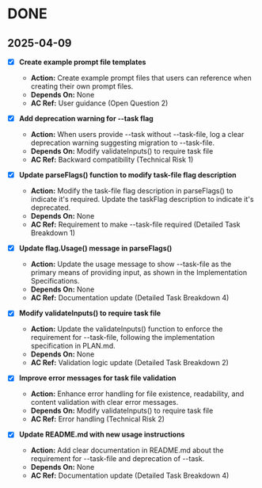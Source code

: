 # DONE

## 2025-04-09

- [x] **Create example prompt file templates**
  - **Action:** Create example prompt files that users can reference when creating their own prompt files.
  - **Depends On:** None
  - **AC Ref:** User guidance (Open Question 2)

- [x] **Add deprecation warning for --task flag**
  - **Action:** When users provide --task without --task-file, log a clear deprecation warning suggesting migration to --task-file.
  - **Depends On:** Modify validateInputs() to require task file
  - **AC Ref:** Backward compatibility (Technical Risk 1)
- [x] **Update parseFlags() function to modify task-file flag description**
  - **Action:** Modify the task-file flag description in parseFlags() to indicate it's required. Update the taskFlag description to indicate it's deprecated.
  - **Depends On:** None
  - **AC Ref:** Requirement to make --task-file required (Detailed Task Breakdown 1)

- [x] **Update flag.Usage() message in parseFlags()**
  - **Action:** Update the usage message to show --task-file as the primary means of providing input, as shown in the Implementation Specifications.
  - **Depends On:** None
  - **AC Ref:** Documentation update (Detailed Task Breakdown 4)

- [x] **Modify validateInputs() to require task file**
  - **Action:** Update the validateInputs() function to enforce the requirement for --task-file, following the implementation specification in PLAN.md.
  - **Depends On:** None
  - **AC Ref:** Validation logic update (Detailed Task Breakdown 2)

- [x] **Improve error messages for task file validation**
  - **Action:** Enhance error handling for file existence, readability, and content validation with clear error messages.
  - **Depends On:** Modify validateInputs() to require task file
  - **AC Ref:** Error handling (Technical Risk 2)

- [x] **Update README.md with new usage instructions**
  - **Action:** Add clear documentation in README.md about the requirement for --task-file and deprecation of --task.
  - **Depends On:** None
  - **AC Ref:** Documentation update (Detailed Task Breakdown 4)